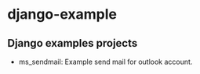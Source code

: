 # django-example

## Django examples projects

- ms_sendmail: Example send mail for outlook account.